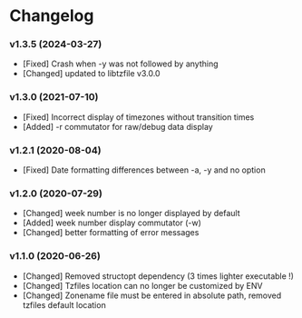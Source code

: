 # Changelog

### v1.3.5 (2024-03-27)

- [Fixed] Crash when -y was not followed by anything
- [Changed] updated to libtzfile v3.0.0

### v1.3.0 (2021-07-10)

- [Fixed] Incorrect display of timezones without transition times
- [Added] -r commutator for raw/debug data display

### v1.2.1 (2020-08-04)

- [Fixed] Date formatting differences between -a, -y and no option

### v1.2.0 (2020-07-29)

- [Changed] week number is no longer displayed by default
- [Added] week number display commutator (-w)
- [Changed] better formatting of error messages

### v1.1.0 (2020-06-26)

- [Changed] Removed structopt dependency (3 times lighter executable !)
- [Changed] Tzfiles location can no longer be customized by ENV
- [Changed] Zonename file must be entered in absolute path, removed tzfiles default location
